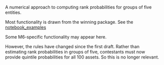 A numerical approach to computing rank probabilities for groups of five entities. 

Most functionality is drawn from the winning package. See the [notebook_examples](https://github.com/microprediction/m6/tree/main/notebook_examples)

Some M6-specific functionality may appear here. 

However, the rules have changed since the first draft. Rather than estimating rank probabilities in groups of five, contestants must now provide quintile probabilities for all 100 assets. So this is no longer relevant. 

